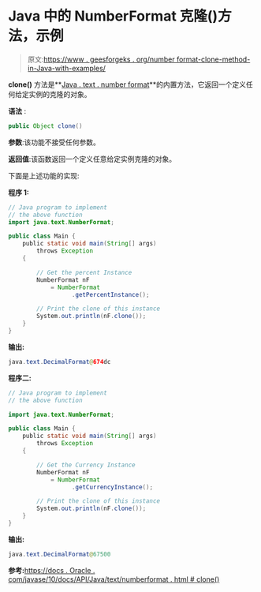 # Java 中的 NumberFormat 克隆()方法，示例

> 原文:[https://www . geesforgeks . org/number format-clone-method-in-Java-with-examples/](https://www.geeksforgeeks.org/numberformat-clone-method-in-java-with-examples/)

**clone()** 方法是**[Java . text . number format](https://www.geeksforgeeks.org/numberformat-class-java/)**的内置方法，它返回一个定义任何给定实例的克隆的对象。

**语法** :

```java
public Object clone()
```

**参数**:该功能不接受任何参数。

**返回值**:该函数返回一个定义任意给定实例克隆的对象。

下面是上述功能的实现:

**程序 1:**

```java
// Java program to implement
// the above function
import java.text.NumberFormat;

public class Main {
    public static void main(String[] args)
        throws Exception
    {

        // Get the percent Instance
        NumberFormat nF
            = NumberFormat
                  .getPercentInstance();

        // Print the clone of this instance
        System.out.println(nF.clone());
    }
}
```

**输出:**

```java
java.text.DecimalFormat@674dc

```

**程序二:**

```java
// Java program to implement
// the above function

import java.text.NumberFormat;

public class Main {
    public static void main(String[] args)
        throws Exception
    {

        // Get the Currency Instance
        NumberFormat nF
            = NumberFormat
                  .getCurrencyInstance();

        // Print the clone of this instance
        System.out.println(nF.clone());
    }
}
```

**输出:**

```java
java.text.DecimalFormat@67500

```

**参考:**[https://docs . Oracle . com/javase/10/docs/API/Java/text/numberformat . html # clone()](https://docs.oracle.com/javase/10/docs/api/java/text/NumberFormat.html#clone())